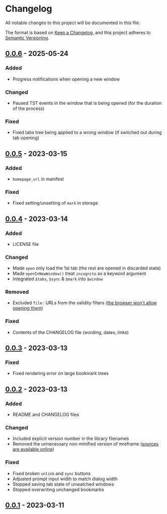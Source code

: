 # Changelog

All notable changes to this project will be documented in this file.

The format is based on [Keep a Changelog](https://keepachangelog.com/en/1.1.0/),
and this project adheres to [Semantic Versioning](https://semver.org/spec/v2.0.0.html).


## [0.0.6] - 2025-05-24

### Added

- Progress notifications when opening a new window

### Changed

- Paused TST events in the window that is being opened (for the duration of the process)

### Fixed

- Fixed tabs tree being applied to a wrong window (if switched out during tab opening)


## [0.0.5] - 2023-03-15

### Added

- `homepage_url` in manifest

### Fixed

- Fixed setting/unsetting of `mark` in storage


## [0.0.4] - 2023-03-14

### Added

- LICENSE file

### Changed

- Made `open` only load the 1st tab (the rest are opened in discarded state)
- Made `openInNewWindow()` treat `incognito` as a keyword argument
- Integrated `$tabs`, `$sync` & `$mark` into `$window`

### Removed

- Excluded `file:` URLs from the validity filters
  ([the browser won't allow opening them](https://developer.mozilla.org/en-US/docs/Mozilla/Add-ons/WebExtensions/API/tabs/create#url))

### Fixed

- Contents of the CHANGELOG file (wording, dates, links)


## [0.0.3] - 2023-03-13

### Fixed

- Fixed rendering error on large bookmark trees


## [0.0.2] - 2023-03-13

### Added

- README and CHANGELOG files

### Changed

- Included explicit version number in the library filenames
- Removed the unnecessary non-minified version of mreframe
  ([sources are available online](https://github.com/LeXofLeviafan/mreframe/tree/main/src))

### Fixed

- Fixed broken `unlink` and `sync` buttons
- Adjusted prompt input width to match dialog width
- Stopped saving tab state of unwatched windows
- Stopped overwriting unchanged bookmarks


## [0.0.1] - 2023-03-11


[0.0.6]: https://github.com/LeXofLeviafan/persist-window/compare/v0.0.5...v0.0.6
[0.0.5]: https://github.com/LeXofLeviafan/persist-window/compare/v0.0.4...v0.0.5
[0.0.4]: https://github.com/LeXofLeviafan/persist-window/compare/v0.0.3...v0.0.4
[0.0.3]: https://github.com/LeXofLeviafan/persist-window/compare/v0.0.2...v0.0.3
[0.0.2]: https://github.com/LeXofLeviafan/persist-window/compare/v0.0.1...v0.0.2
[0.0.1]: https://github.com/LeXofLeviafan/persist-window/releases/tag/v0.0.1
